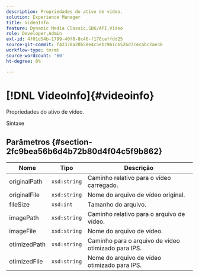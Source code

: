 ```yaml
---
description: Propriedades do ativo de vídeo.
solution: Experience Manager
title: VideoInfo
feature: Dynamic Media Classic,SDK/API,Video
role: Developer,Admin
exl-id: 4f01d54b-1799-40f8-8c46-f170ceffdd25
source-git-commit: f42378a20b58e4c5ebc961c6526d7cecabc2ae38
workflow-type: tm+mt
source-wordcount: '60'
ht-degree: 0%

---
```


# [!DNL VideoInfo]{#videoinfo}

Propriedades do ativo de vídeo.

Sintaxe

## Parâmetros {#section-2fc9bea56b6d4b72b80d4f04c5f9b862}

| Nome | Tipo | Descrição |
|---|---|---|
| originalPath | `xsd:string` | Caminho relativo para o vídeo carregado. |
| originalFile | `xsd:string` | Nome do arquivo de vídeo original. |
| fileSize | `xsd:int` | Tamanho do arquivo. |
| imagePath | `xsd:string` | Caminho relativo para o arquivo de vídeo. |
| imageFile | `xsd:string` | Nome do arquivo de vídeo. |
| otimizedPath | `xsd:string` | Caminho para o arquivo de vídeo otimizado para IPS. |
| otimizedFile | `xsd:string` | Nome do arquivo de vídeo otimizado para IPS. |
